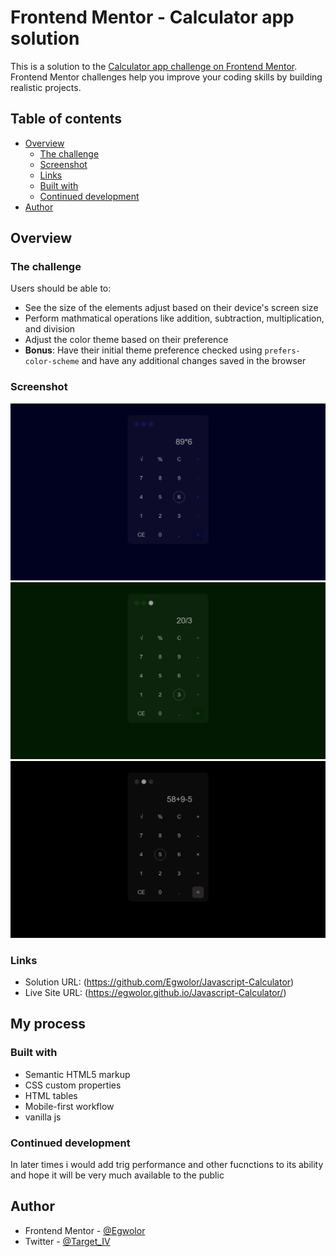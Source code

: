 # Frontend Mentor - Calculator app solution

This is a solution to the [Calculator app challenge on Frontend Mentor](https://www.frontendmentor.io/challenges/calculator-app-9lteq5N29). Frontend Mentor challenges help you improve your coding skills by building realistic projects. 

## Table of contents

- [Overview](#overview)
  - [The challenge](#the-challenge)
  - [Screenshot](#screenshot)
  - [Links](#links)
  - [Built with](#built-with)
  - [Continued development](#continued-development)
- [Author](#author)



## Overview

### The challenge

Users should be able to:

- See the size of the elements adjust based on their device's screen size
- Perform mathmatical operations like addition, subtraction, multiplication, and division
- Adjust the color theme based on their preference
- **Bonus**: Have their initial theme preference checked using `prefers-color-scheme` and have any additional changes saved in the browser

### Screenshot

![Blue theme](ss/Screenshot1.jpg)
![Green theme](ss/Screenshot2.jpg)
![Dark theme](ss/Screenshot3.jpg)



### Links

- Solution URL: (https://github.com/Egwolor/Javascript-Calculator)
- Live Site URL: (https://egwolor.github.io/Javascript-Calculator/)

## My process

### Built with

- Semantic HTML5 markup
- CSS custom properties
- HTML tables
- Mobile-first workflow
- vanilla js




### Continued development

In later times i would add trig performance and other fucnctions to its ability  and  hope it will be very much available to the public



## Author

- Frontend Mentor - [@Egwolor](https://www.frontendmentor.io/profile/Egwolor)
- Twitter - [@Target_IV](https://www.twitter.com/Target_IV)


